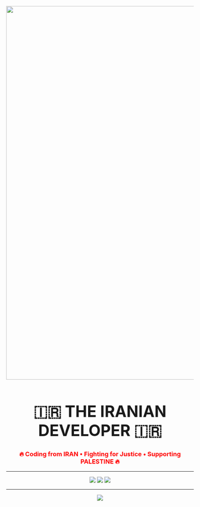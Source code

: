 <p align="center">
  <img src="https://upload.wikimedia.org/wikipedia/commons/c/ca/Flag_of_Iran.svg" width="1000"/>
</p>

<h1 align="center" style="font-size: 42px; font-weight: bold;">🇮🇷 THE IRANIAN DEVELOPER 🇮🇷</h1>
<h3 align="center" style="color: red;">🔥 Coding from IRAN • Fighting for Justice • Supporting PALESTINE 🔥</h3>

---

<p align="center">
  <img src="https://streak-stats.demolab.com/?user=ali123&theme=radical&hide_border=true" />
  <img src="https://github-readme-stats.vercel.app/api?username=ali123&show_icons=true&theme=radical&hide_border=true" />
  <img src="https://github-readme-stats.vercel.app/api/top-langs/?username=ali123&layout=compact&theme=radical&hide_border=true" />
</p>

---

<p align="center">
  <img src="https://github.com/ali123/ali123/blob/output/github-contribution-grid-snake.svg" />
</p>
